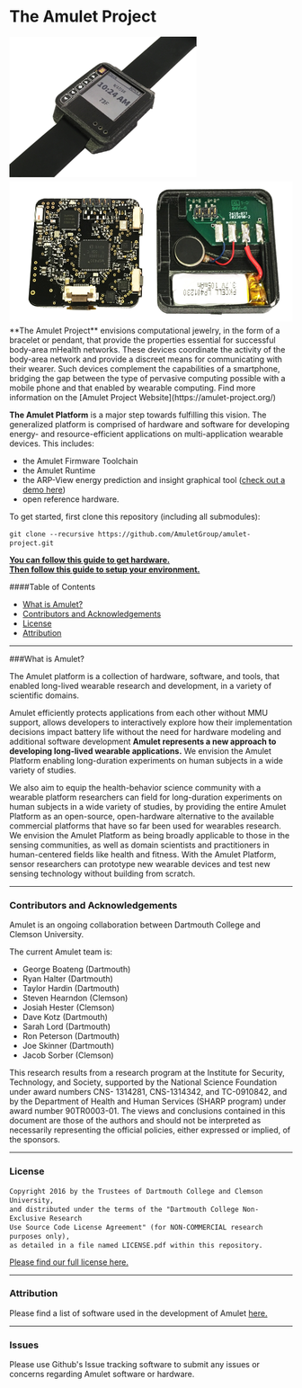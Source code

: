The Amulet Project
=====
<div>
<img style="float: left; margin-right: 1%; margin-bottom: 0.5em;" src="media/amulet_wearable.jpg" height="250px" alt="Amulet Wearable"/>
<img style="float: left; margin-right: 1%; margin-bottom: 0.5em;" src="media/amulet_inside.jpg" height="250px" alt="Amulet Wearable"/>
<p style="clear: both;">
</div>
**The Amulet Project** envisions computational jewelry, in the form of a bracelet or pendant, that provide the properties essential for successful body-area mHealth networks. These devices coordinate the activity of the body-area network and provide a discreet means for communicating with their wearer. Such devices complement the capabilities of a smartphone, bridging the gap between the type of pervasive computing possible with a mobile phone and that enabled by wearable computing. Find more information on the [Amulet Project Website](https://amulet-project.org/)


**The Amulet Platform** is a major step towards fulfilling this vision. The generalized platform is comprised of hardware and software for developing energy- and resource-efficient applications on multi-application wearable devices. This includes:

- the Amulet Firmware Toolchain
- the Amulet Runtime
- the ARP-View energy prediction and insight graphical tool ([check out a demo here](https://arpview.herokuapp.com))
- open reference hardware.

To get started, first clone this repository (including all submodules):

```
git clone --recursive https://github.com/AmuletGroup/amulet-project.git
```

**[You can follow this guide to get hardware.](hardware/README.md)**<br>
**[Then follow this guide to setup your environment.](GETTING_STARTED.md)**

####Table of Contents

- [What is Amulet?](#what-is-amulet)
- [Contributors and Acknowledgements](#contributors-and-acknowledgements)
- [License](#license)
- [Attribution](#attribution)

---

###What is Amulet?

The Amulet platform is a collection of hardware, software, and tools, that enabled long-lived wearable research and development, in a variety of scientific domains. 

Amulet efficiently protects applications from each other without MMU support, allows developers to interactively explore how their implementation decisions impact battery life without the need for hardware modeling and additional software development
**Amulet represents a new approach to developing long-lived wearable applications.** We envision the Amulet Platform enabling long-duration experiments on human subjects in a wide variety of studies.

We also aim to equip the health-behavior science community with a wearable platform researchers can field for long-duration experiments on human subjects in a wide variety of studies, by providing the entire Amulet Platform as an open-source, open-hardware alternative to the available commercial platforms that have so far been used for wearables research. 
We envision the Amulet Platform as being broadly applicable to those in the sensing communities, as well as domain scientists and practitioners in human-centered fields like health and fitness. With the Amulet Platform, sensor researchers can prototype new wearable devices and test new sensing technology without building from scratch.

---

### Contributors and Acknowledgements
Amulet is an ongoing collaboration between Dartmouth College and Clemson University.

The current Amulet team is:

- George Boateng (Dartmouth)
- Ryan Halter (Dartmouth)
- Taylor Hardin (Dartmouth)
- Steven Hearndon (Clemson)
- Josiah Hester (Clemson)
- Dave Kotz (Dartmouth)
- Sarah Lord (Dartmouth)
- Ron Peterson (Dartmouth)
- Joe Skinner (Dartmouth)
- Jacob Sorber (Clemson)

This research results from a research program at the Institute for Security, Technology, and Society, supported by the National Science Foundation under award numbers CNS- 1314281, CNS-1314342, and TC-0910842, and by the Department of Health and Human Services (SHARP program) under award number 90TR0003-01. The views and conclusions contained in this document are those of the authors and should not be interpreted as necessarily representing the official policies, either expressed or implied, of the sponsors.


---
### License

```
Copyright 2016 by the Trustees of Dartmouth College and Clemson University, 
and distributed under the terms of the "Dartmouth College Non-Exclusive Research
Use Source Code License Agreement" (for NON-COMMERCIAL research purposes only), 
as detailed in a file named LICENSE.pdf within this repository.
```
[Please find our full license here.](LICENSE.pdf)

---
### Attribution

Please find a list of software used in the development of Amulet [here.](ATTRIBUTION.md)

---
### Issues

Please use Github's Issue tracking software to submit any issues or concerns regarding Amulet software or hardware.